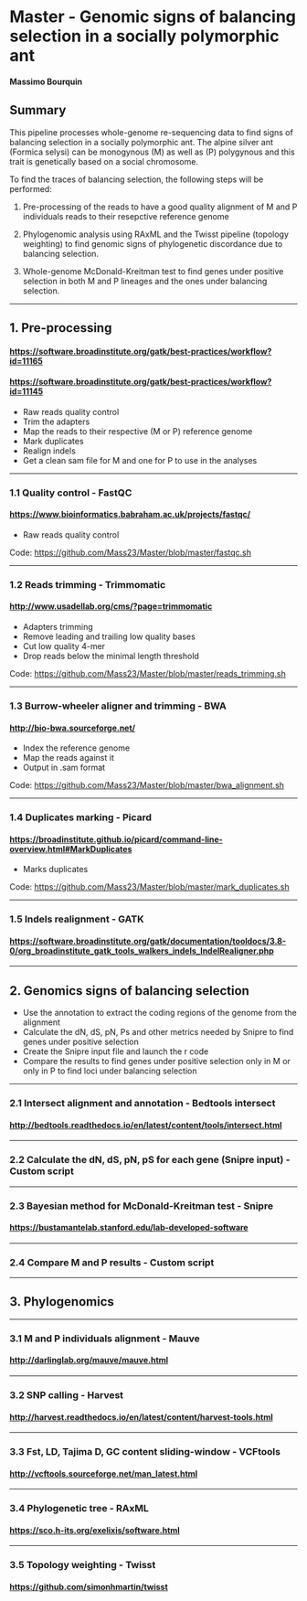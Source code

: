 # Master - Genomic signs of balancing selection in a socially polymorphic ant
#### Massimo Bourquin
## Summary
This pipeline processes whole-genome re-sequencing data to find signs of balancing selection in a socially polymorphic ant. The alpine silver ant (Formica selysi) can be monogynous (M) as well as (P) polygynous and this trait is genetically based on a social chromosome. 

To find the traces of balancing selection, the following steps will be performed:

1. Pre-processing of the reads to have a good quality alignment of M and P individuals reads to their resepctive reference genome

2. Phylogenomic analysis using RAxML and the Twisst pipeline (topology weighting) to find genomic signs of phylogenetic discordance due to balancing selection.

3. Whole-genome McDonald-Kreitman test to find genes under positive selection in both M and P lineages and the ones under balancing selection.


______________________________________________________________________________________________________________________________
## 1. Pre-processing
#### https://software.broadinstitute.org/gatk/best-practices/workflow?id=11165
#### https://software.broadinstitute.org/gatk/best-practices/workflow?id=11145

- Raw reads quality control
- Trim the adapters
- Map the reads to their respective (M or P) reference genome
- Mark duplicates
- Realign indels
- Get a clean sam file for M and one for P to use in the analyses

*******************************************************
### 1.1 Quality control - FastQC
#### https://www.bioinformatics.babraham.ac.uk/projects/fastqc/

- Raw reads quality control

Code: https://github.com/Mass23/Master/blob/master/fastqc.sh

*******************************************************
###	1.2 Reads trimming - Trimmomatic
#### http://www.usadellab.org/cms/?page=trimmomatic

- Adapters trimming
- Remove leading and trailing low quality bases
- Cut low quality 4-mer
- Drop reads below the minimal length threshold

Code: https://github.com/Mass23/Master/blob/master/reads_trimming.sh

*******************************************************
### 1.3 Burrow-wheeler aligner and trimming - BWA
#### http://bio-bwa.sourceforge.net/

- Index the reference genome
- Map the reads against it
- Output in .sam format

Code: https://github.com/Mass23/Master/blob/master/bwa_alignment.sh

*******************************************************
### 1.4 Duplicates marking - Picard
#### https://broadinstitute.github.io/picard/command-line-overview.html#MarkDuplicates

- Marks duplicates 

Code: https://github.com/Mass23/Master/blob/master/mark_duplicates.sh

*******************************************************
### 1.5 Indels realignment - GATK
#### https://software.broadinstitute.org/gatk/documentation/tooldocs/3.8-0/org_broadinstitute_gatk_tools_walkers_indels_IndelRealigner.php


______________________________________________________________________________________________________________________________
## 2. Genomics signs of balancing selection

- Use the annotation to extract the coding regions of the genome from the alignment
- Calculate the dN, dS, pN, Ps and other metrics needed by Snipre to find genes under positive selection
- Create the Snipre input file and launch the r code
- Compare the results to find genes under positive selection only in M or only in P to find loci under balancing selection

*******************************************************

### 2.1 Intersect alignment and annotation - Bedtools intersect
#### http://bedtools.readthedocs.io/en/latest/content/tools/intersect.html
*******************************************************

### 2.2 Calculate the dN, dS, pN, pS for each gene (Snipre input) - Custom script
*******************************************************

### 2.3 Bayesian method for McDonald-Kreitman test - Snipre
#### https://bustamantelab.stanford.edu/lab-developed-software

*******************************************************
### 2.4 Compare M and P results - Custom script


______________________________________________________________________________________________________________________________
## 3. Phylogenomics

*******************************************************
### 3.1 M and P individuals alignment - Mauve
#### http://darlinglab.org/mauve/mauve.html

*******************************************************
### 3.2 SNP calling - Harvest
#### http://harvest.readthedocs.io/en/latest/content/harvest-tools.html
*******************************************************

### 3.3 Fst, LD, Tajima D, GC content sliding-window - VCFtools
#### http://vcftools.sourceforge.net/man_latest.html
*******************************************************

### 3.4 Phylogenetic tree - RAxML
#### https://sco.h-its.org/exelixis/software.html
*******************************************************

### 3.5 Topology weighting - Twisst
#### https://github.com/simonhmartin/twisst

